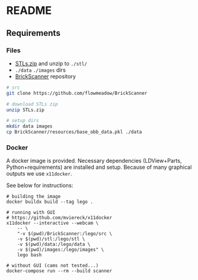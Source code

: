 # README
## Requirements
### Files
- [STLs.zip](https://projects.ifw.maschinenbau.tu-darmstadt.de/index.php/f/281902) and unzip to `./stl/`
- `./data` `./images` dirs
- [BrickScanner](https://github.com/flowmeadow/BrickScanner) repository

```bash
# src
git clone https://github.com/flowmeadow/BrickScanner

# download STLs zip
unzip STLs.zip

# setup dirs
mkdir data images
cp BrickScanner/resources/base_obb_data.pkl ./data
```

### Docker
A docker image is provided. Necessary dependencies (LDView+Parts, Python+requirements) are installed and setup.
Because of many graphical outputs we use `x11docker`.

See below for instructions:
```shell
# building the image
docker buildx build --tag lego .

# running with GUI
# https://github.com/mviereck/x11docker
x11docker --interactive --webcam \
    -- \
    "-v $(pwd)/BrickScanner:/lego/src \
    -v $(pwd)/stl:/lego/stl \
    -v $(pwd)/data:/lego/data \
    -v $(pwd)/images:/lego/images" \
    lego bash

# without GUI (cams not tested...)
docker-compose run --rm --build scanner 
```